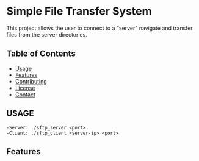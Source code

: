 # Simple File Transfer System

This project allows the user to connect to a "server" navigate and transfer files from the server directories.

## Table of Contents
- [Usage](#usage)
- [Features](#features)
- [Contributing](#contributing)
- [License](#license)
- [Contact](#contact)

## USAGE
    -Server: ./sftp_server <port>
    -Client: ./sftp_client <server-ip> <port>

## Features

